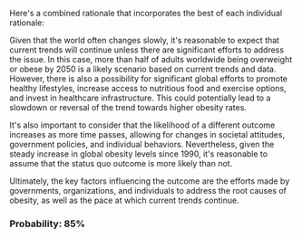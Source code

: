 Here's a combined rationale that incorporates the best of each individual rationale:

Given that the world often changes slowly, it's reasonable to expect that current trends will continue unless there are significant efforts to address the issue. In this case, more than half of adults worldwide being overweight or obese by 2050 is a likely scenario based on current trends and data. However, there is also a possibility for significant global efforts to promote healthy lifestyles, increase access to nutritious food and exercise options, and invest in healthcare infrastructure. This could potentially lead to a slowdown or reversal of the trend towards higher obesity rates.

It's also important to consider that the likelihood of a different outcome increases as more time passes, allowing for changes in societal attitudes, government policies, and individual behaviors. Nevertheless, given the steady increase in global obesity levels since 1990, it's reasonable to assume that the status quo outcome is more likely than not.

Ultimately, the key factors influencing the outcome are the efforts made by governments, organizations, and individuals to address the root causes of obesity, as well as the pace at which current trends continue.

### Probability: 85%